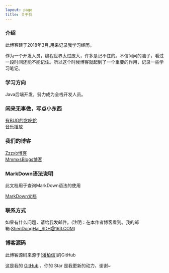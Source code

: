 ```yaml
---
layout: page
title: 关于我 
---
```


<h3>介绍</h3>

<p>

此博客建于2018年3月,用来记录我学习经历。

<p>

作为一个开发人员，编程世界太过庞大，许多是记不住的。不信问问的脑子，看过一段时间还能不能记住。所以这个时候博客就起到了一个重要的作用，记录一些学习笔记。

<p>

<h3>学习方向</h3>

<p>

Java后端开发，努力成为全栈开发人员。

<p>

<h3>闲来无事做，写点小东西</h3>

<p>

<a target="_blank" href="/game/方块移动.html">有BUG的贪吃蛇</a>  
<a target="_blank" href="/game/音乐播放.html">音乐播放</a>

<p>

<h3> 我们的博客 </h3>  

<p>

<a target="_blank" href='https://zzzxb.github.io/'>Zzzxb博客</a>  
<a target="_blank" href='https://me.csdn.net/MmmxsBlogs'>MmmxsBlogs博客</a>

<p> 

<h3> MarkDown语法说明 </h3>

<p>

此文档用于查询MarkDown语法的使用

<p>

<a target="_blank" href='https://www.appinn.com/markdown/index.html'>MarkDown文档</a>

<p>

<h3>联系方式</h3>

<p>

如果有什么问题，请给我发邮件。(注明：在本作者博客看到。我的邮箱:ShenDongHai_SDH@163.COM)

<p>

<h3> 博客源码 </h3>

<p>

此博客源码来源于<a target="_blank" href='https://github.com/leopardpan/leopardpan.github.io'>[潘柏信]</a>的GitHub

<p>

这是我的 <a target="_blank" href='https://github.com/ssssdh/ssssdh.github.io/'>GitHub</a> ，你的 Star 是我更新的动力，谢谢~

<p> 
